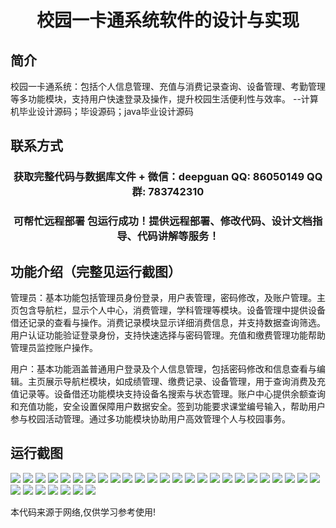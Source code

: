<p><h1 align="center">校园一卡通系统软件的设计与实现</h1></p>

## 简介
校园一卡通系统：包括个人信息管理、充值与消费记录查询、设备管理、考勤管理等多功能模块，支持用户快速登录及操作，提升校园生活便利性与效率。    --计算机毕业设计源码；毕设源码；java毕业设计源码


## 联系方式
<p><h3 align="center">获取完整代码与数据库文件 + 微信：deepguan QQ: 86050149 QQ群: 783742310</h3></p>
<p><h3 align="center">可帮忙远程部署 包运行成功！提供远程部署、修改代码、设计文档指导、代码讲解等服务！</h3></p>

## 功能介绍（完整见运行截图）
管理员：基本功能包括管理员身份登录，用户表管理，密码修改，及账户管理。主页包含导航栏，显示个人中心，消费管理，学科管理等模块。设备管理中提供设备借还记录的查看与操作。消费记录模块显示详细消费信息，并支持数据查询筛选。用户认证功能验证登录身份，支持快速选择与密码管理。充值和缴费管理功能帮助管理员监控账户操作。

用户：基本功能涵盖普通用户登录及个人信息管理，包括密码修改和信息查看与编辑。主页展示导航栏模块，如成绩管理、缴费记录、设备管理，用于查询消费及充值记录等。设备借还功能模块支持设备名搜索与状态管理。账户中心提供余额查询和充值功能，安全设置保障用户数据安全。签到功能要求课堂编号输入，帮助用户参与校园活动管理。通过多功能模块协助用户高效管理个人与校园事务。


## 运行截图
![](img/001.jpg)
![](img/002.jpg)
![](img/003.jpg)
![](img/004.jpg)
![](img/005.jpg)
![](img/006.jpg)
![](img/007.jpg)
![](img/008.jpg)
![](img/009.jpg)
![](img/010.jpg)
![](img/011.jpg)
![](img/012.jpg)
![](img/013.jpg)
![](img/014.jpg)
![](img/015.jpg)
![](img/016.jpg)
![](img/017.jpg)
![](img/018.jpg)
![](img/019.jpg)
![](img/020.jpg)
![](img/021.jpg)
![](img/022.jpg)
![](img/023.jpg)
![](img/024.jpg)
![](img/025.jpg)
![](img/026.jpg)
![](img/027.jpg)
![](img/028.jpg)
![](img/029.jpg)
![](img/030.jpg)
![](img/031.jpg)
![](img/032.jpg)

<p>本代码来源于网络,仅供学习参考使用!</p>

